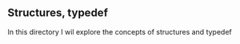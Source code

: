 Structures, typedef
------------------
In this directory I wil explore the concepts of structures and typedef